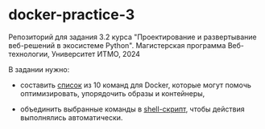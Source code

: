 # docker-practice-3

Репозиторий для задания 3.2 курса "Проектирование и развертывание веб-решений в экосистеме Python". Магистерская программа Веб-технологии, Университет ИТМО, 2024

В задании нужно:

- составить [список](docker-commands.md) из 10 команд для Docker, которые могут помочь оптимизировать, упорядочить образы и контейнеры,

- объединить выбранные команды в [shell-скрипт](https://github.com/strawberrycheeks/docker-practice-3/blob/main/docker-cleanup.sh), чтобы действия выполнялись автоматически.
